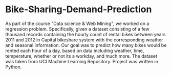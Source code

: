 # Bike-Sharing-Demand-Prediction
As part of the course "Data science &amp; Web Mining", we worked on a regression problem. Specifically, given a dataset consisting of a few thousand records containing the hourly count of rental bikes between years 2011 and 2012 in Capital bikeshare system with the corresponding weather and seasonal information. Our goal was to predict how many bikes would be rented each hour of a day, based on data including weather, time, temperature, whether or not its a workday, and much more. The dataset was taken from UCI Machine Learning Repository. Project was written in Python.
